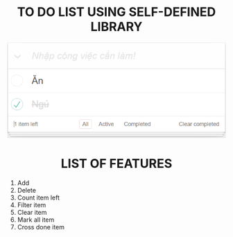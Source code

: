 <h1 style="text-align: center;">TO DO LIST USING SELF-DEFINED LIBRARY</h1>
<img src="/assets/img/img.PNG" alt="">
<h1 style="text-align: center;">LIST OF FEATURES</h1>
<ol type="1">
    <li>Add</li>
    <li>Delete</li>
    <li>Count item left</li>
    <li>Filter item</li>
    <li>Clear item</li>
    <li>Mark all item</li>
    <li>Cross done item</li>
</ol>
